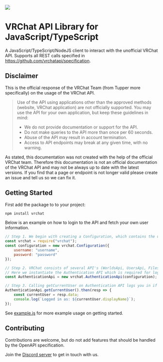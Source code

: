 ![](https://github.com/vrchatapi/vrchatapi.github.io/blob/master/assets/img/lang/lang_javascript_banner_1500x300.png?raw=true)

# VRChat API Library for JavaScript/TypeScript

A JavaScript/TypeScript/NodeJS client to interact with the unofficial VRChat API. Supports all REST calls specified in https://github.com/vrchatapi/specification.

## Disclaimer

This is the official response of the VRChat Team (from Tupper more specifically) on the usage of the VRChat API.

> Use of the API using applications other than the approved methods (website, VRChat application) are not officially supported. You may use the API for your own application, but keep these guidelines in mind:
> * We do not provide documentation or support for the API.
> * Do not make queries to the API more than once per 60 seconds.
> * Abuse of the API may result in account termination.
> * Access to API endpoints may break at any given time, with no warning.

As stated, this documentation was not created with the help of the official VRChat team. Therefore this documentation is not an official documentation of the VRChat API and may not be always up to date with the latest versions. If you find that a page or endpoint is not longer valid please create an issue and tell us so we can fix it.

## Getting Started

First add the package to to your project:
```bash
npm install vrchat
```

Below is an example on how to login to the API and fetch your own user information.

```javascript
// Step 1. We begin with creating a Configuration, which contains the username and password for authentication.
const vrchat = require("vrchat");
const configuration = new vrchat.Configuration({
    username: "username",
    password: "password"
});

// Step 2. VRChat consists of several API's (WorldsApi, UsersApi, FilesApi, NotificationsApi, FriendsApi, etc...)
// Here we instantiate the Authentication API which is required for logging in.
const AuthenticationApi = new vrchat.AuthenticationApi(configuration);

// Step 3. Calling getCurrentUser on Authentication API logs you in if the user isn't already logged in.
AuthenticationApi.getCurrentUser().then(resp => {
    const currentUser = resp.data;
    console.log(`Logged in as: ${currentUser.displayName}`);
});
```

See [example.js](https://github.com/vrchatapi/vrchatapi-javascript/blob/master/example.js) for more example usage on getting started.

## Contributing

Contributions are welcome, but do not add features that should be handled by the OpenAPI specification.

Join the [Discord server](https://discord.gg/Ge2APMhPfD) to get in touch with us.
